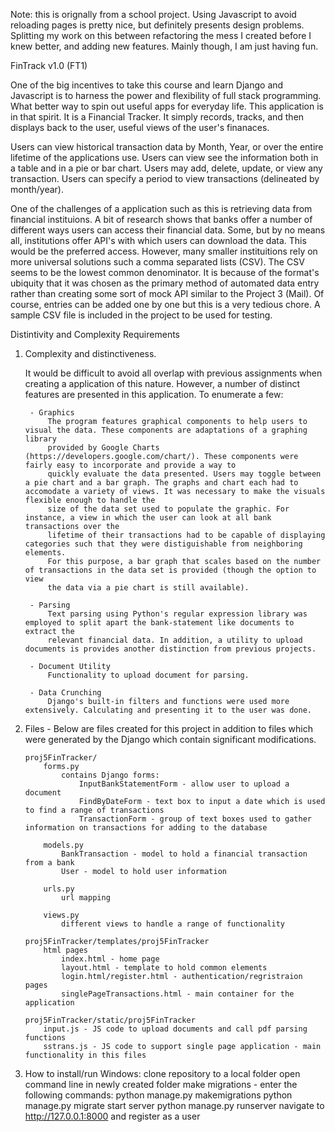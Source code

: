 Note: this is orignally from a school project. Using Javascript to avoid reloading pages is pretty nice, but definitely presents design problems. Splitting my work on this between refactoring the mess I created before I knew better, and adding new features. Mainly though, I am just having fun.

FinTrack v1.0 (FT1)

One of the big incentives to take this course and learn Django and Javascript is to harness the power and flexibility of full stack programming. 
What better way to spin out useful apps for everyday life. This application is in that spirit. It is a Financial Tracker. It simply records, tracks,
and then displays back to the user, useful views of the user's finanaces. 

Users can view historical transaction data by Month, Year, or over the entire lifetime of the applications use. Users can view see the information both
in a table and in a pie or bar chart. Users may add, delete, update, or view any transaction. Users can specify a period to view transactions (delineated by month/year).

One of the challenges of a application such as this is retrieving data from financial instituions. A bit of research shows that banks offer a number of different ways users
can access their financial data. Some, but by no means all, institutions offer API's with which users can download the data. This would be the preferred access. However, many 
smaller instituitions rely on more universal solutions such a comma separated lists (CSV). The CSV seems to be the lowest common denominator. It is because of the format's ubiquity
that it was chosen as the primary method of automated data entry rather than creating some sort of mock API similar to the Project 3 (Mail). Of course, entries can be added one by 
one but this is a very tedious chore. A sample CSV file is included in the project to be used for testing.


Distintivity and Complexity Requirements


1. Complexity and distinctiveness. 

	It would be difficult to avoid all overlap with previous assignments when creating a application of this nature. However, a number of distinct 
	features are presented in this application. To enumerate a few:
		
		- Graphics 
			The program features graphical components to help users to visual the data. These components are adaptations of a graphing library 
			provided by Google Charts (https://developers.google.com/chart/). These components were fairly easy to incorporate and provide a way to
			quickly evaluate the data presented. Users may toggle between a pie chart and a bar graph. The graphs and chart each had to accomodate a variety of views. It was necessary to make the visuals flexible enough to handle the 
			size of the data set used to populate the graphic. For instance, a view in which the user can look at all bank transactions over the 
			lifetime of their transactions had to be capable of displaying categories such that they were distiguishable from neighboring elements.
			For this purpose, a bar graph that scales based on the number of transactions in the data set is provided (though the option to view 
			the data via a pie chart is still available).
			
		- Parsing
			Text parsing using Python's regular expression library was employed to split apart the bank-statement like documents to extract the 
			relevant financial data. In addition, a utility to upload documents is provides another distinction from previous projects.
			
		- Document Utility
			Functionality to upload document for parsing.
			
		- Data Crunching
			Django's built-in filters and functions were used more extensively. Calculating and presenting it to the user was done.

2. 	Files - Below are files created for this project in addition to files which were generated by the Django which contain significant
	modifications.
	
		proj5FinTracker/
			forms.py
				contains Django forms:
					InputBankStatementForm - allow user to upload a document
					FindByDateForm - text box to input a date which is used to find a range of transactions
					TransactionForm - group of text boxes used to gather information on transactions for adding to the database
				
			models.py	
				BankTransaction - model to hold a financial transaction from a bank
				User - model to hold user information
			
			urls.py
				url mapping
			
			views.py
				different views to handle a range of functionality
			
		proj5FinTracker/templates/proj5FinTracker
			html pages
				index.html - home page
				layout.html - template to hold common elements
				login.html/register.html - authentication/regristraion pages
				singlePageTransactions.html - main container for the application
			
		proj5FinTracker/static/proj5FinTracker
			input.js - JS code to upload documents and call pdf parsing functions
			sstrans.js - JS code to support single page application - main functionality in this files
				
3. How to install/run
	Windows:
	clone repository to a local folder
	open command line in newly created folder
	make migrations - enter the following commands:
		python manage.py makemigrations
		python manage.py migrate
	start server
		python manage.py runserver
	navigate to http://127.0.0.1:8000 and register as a user
		
				
		
		

	
 
		
